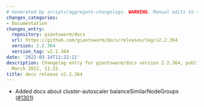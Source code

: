```yaml
---
# Generated by scripts/aggregate-changelogs. WARNING: Manual edits to this files will be overwritten.
changes_categories:
- Documentation
changes_entry:
  repository: giantswarm/docs
  url: https://github.com/giantswarm/docs/releases/tag/v2.2.364
  version: 2.2.364
  version_tag: v2.2.364
date: '2022-03-14T11:22:11'
description: Changelog entry for giantswarm/docs version 2.2.364, published on 14
  March 2022, 11:22.
title: docs release v2.2.364
---
```


- Added docs about cluster-autoscaler balanceSimilarNodeGroups ([#1301](https://github.com/giantswarm/docs/pull/1301))
